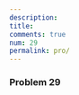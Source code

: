 ```yaml
---
description: 
title: 
comments: true
num: 29
permalink: pro/
---
```

<div class='problem'>
<h3>Problem 29</h3>
<p>

</p></div>
